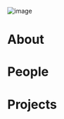 ![image](https://user-images.githubusercontent.com/8854922/124340159-2dc3c180-db81-11eb-9ced-9d561fc54065.png)

# About

# People

# Projects

